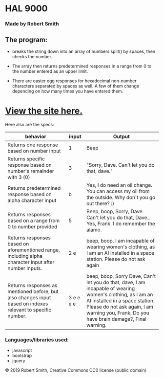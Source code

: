   # HAL 9000

### Made by Robert Smith


## The program:
* breaks the string down into an array of numbers split() by spaces, then checks the number.
* The array then returns predetermined responses in a range from 0 to the number entered as an upper limit.

* There are easter egg responses for hexadecimal non-number characters separated by spaces as well. A few of them change depending on how many times you have entered them.

# [View the site here.](https://riverface.github.io/Array-Independent-project-HAL9000-/)

Here also are the specs:

| behavior | input | Output |
| --- | ----------- | ---- |
| Returns one response based on number input | 1  | Beep |
| Returns specific response based on number's remainder with 3 (0) | 3 | "Sorry, Dave. Can't let you do that, dave." |
| Returns predetermined response based on alpha character input | b | Yes, I do need an oil change. You can access my oil from the outside. Why don't you go out there? :)  |
|Returns responses based on a range from 0 to number provided  | 5  | Beep, boop, Sorry, Dave. Can't let you do that, Dave., Yes, Frank. I do remember the alamo. |
| Returns responses based on aforementioned range, including alpha character input after number inputs. | 2 e | beep, boop, I am incapable of wearing women's clothing, as I am an AI installed in a space station. Please do not ask again |
|Returns responses as mentioned before, but also changes input based on indexes relevant to specific number. | 3 e e e e |beep, boop, Sorry Dave, Can't let you do that, dave,  I am incapable of wearing women's clothing, as I am an AI installed in a space station. Please do not ask again, I am warning you, Frank, Do you have brain damage?, Final warning. |

### Languages/libraries used:
* javascript
* bootstrap
* jquery

&copy; 2019 Robert Smith, Creative Commons CC0 license (public domain)
